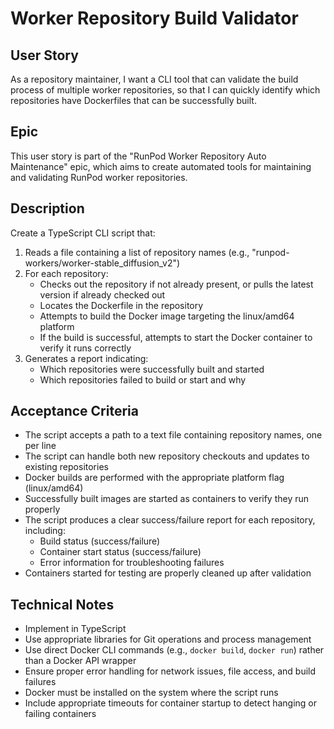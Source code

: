 # Worker Repository Build Validator

## User Story

As a repository maintainer, I want a CLI tool that can validate the build process of multiple worker repositories, so that I can quickly identify which repositories have Dockerfiles that can be successfully built.

## Epic

This user story is part of the "RunPod Worker Repository Auto Maintenance" epic, which aims to create automated tools for maintaining and validating RunPod worker repositories.

## Description

Create a TypeScript CLI script that:

1. Reads a file containing a list of repository names (e.g., "runpod-workers/worker-stable_diffusion_v2")
2. For each repository:
   - Checks out the repository if not already present, or pulls the latest version if already checked out
   - Locates the Dockerfile in the repository
   - Attempts to build the Docker image targeting the linux/amd64 platform
   - If the build is successful, attempts to start the Docker container to verify it runs correctly
3. Generates a report indicating:
   - Which repositories were successfully built and started
   - Which repositories failed to build or start and why

## Acceptance Criteria

- The script accepts a path to a text file containing repository names, one per line
- The script can handle both new repository checkouts and updates to existing repositories
- Docker builds are performed with the appropriate platform flag (linux/amd64)
- Successfully built images are started as containers to verify they run properly
- The script produces a clear success/failure report for each repository, including:
  - Build status (success/failure)
  - Container start status (success/failure)
  - Error information for troubleshooting failures
- Containers started for testing are properly cleaned up after validation

## Technical Notes

- Implement in TypeScript
- Use appropriate libraries for Git operations and process management
- Use direct Docker CLI commands (e.g., `docker build`, `docker run`) rather than a Docker API wrapper
- Ensure proper error handling for network issues, file access, and build failures
- Docker must be installed on the system where the script runs
- Include appropriate timeouts for container startup to detect hanging or failing containers
